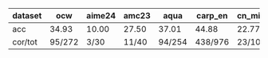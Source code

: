 |dataset|ocw|aime24|amc23|aqua|carp_en|cn_middle_school|MATH|GSM8K|
|--|--|--|--|--|--|--|--|--|
|acc|34.93|10.00|27.50|37.01|44.88|22.77|59.62|84.38|
|cor/tot|95/272|3/30|11/40|94/254|438/976|23/101|2981/5000|1113/1319|

